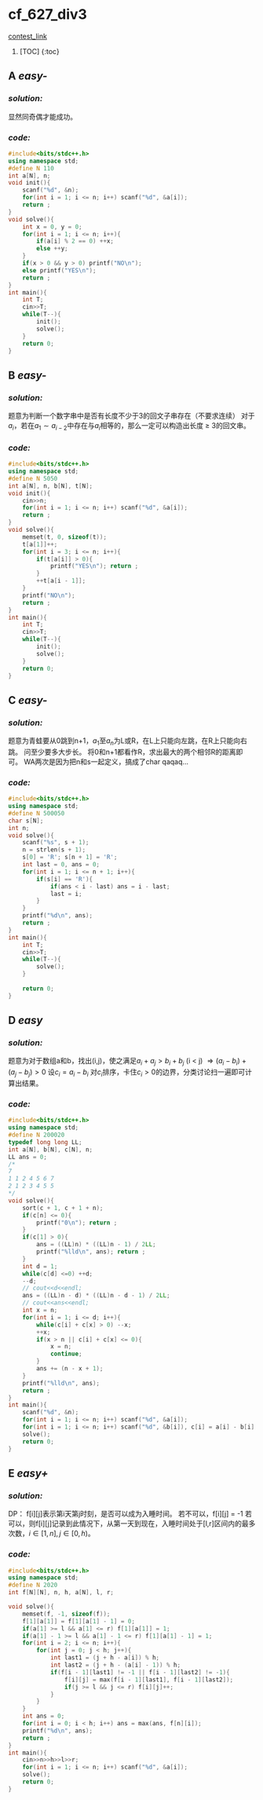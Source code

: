 # cf_627_div3

[contest_link](https://codeforces.com/contest/1324)

1. [TOC]
{:toc}

## A *easy-*

### *solution:*

显然同奇偶才能成功。

### *code:*

```cpp
#include<bits/stdc++.h>
using namespace std;
#define N 110
int a[N], n;
void init(){
    scanf("%d", &n);
    for(int i = 1; i <= n; i++) scanf("%d", &a[i]);
    return ;
}
void solve(){
    int x = 0, y = 0;
    for(int i = 1; i <= n; i++){
        if(a[i] % 2 == 0) ++x;
        else ++y;
    }
    if(x > 0 && y > 0) printf("NO\n");
    else printf("YES\n");
    return ;
}
int main(){
    int T;
    cin>>T;
    while(T--){
        init();
        solve();
    }
    return 0;
}
```

## B *easy-*

### *solution:*

题意为判断一个数字串中是否有长度不少于3的回文子串存在（不要求连续）
对于$a_i$，若在$a_1 \sim a_{i-2}$中存在与$a_i$相等的，那么一定可以构造出长度 $\geq$ 3的回文串。

### *code:*

```cpp
#include<bits/stdc++.h>
using namespace std;
#define N 5050
int a[N], n, b[N], t[N];
void init(){
    cin>>n;
    for(int i = 1; i <= n; i++) scanf("%d", &a[i]);
    return ;
}
void solve(){
    memset(t, 0, sizeof(t));
    t[a[1]]++;
    for(int i = 3; i <= n; i++){
        if(t[a[i]] > 0){
            printf("YES\n"); return ;
        }
        ++t[a[i - 1]];
    }
    printf("NO\n");
    return ;
}
int main(){
    int T;
    cin>>T;
    while(T--){
        init();
        solve();
    }
    return 0;
}
```

## C *easy-*

### *solution:*

题意为青蛙要从0跳到n+1，$a_1$至$a_n$为L或R，在L上只能向左跳，在R上只能向右跳。
问至少要多大步长。
将0和n+1都看作R，求出最大的两个相邻R的距离即可。
WA两次是因为把n和s一起定义，搞成了char qaqaq...

### *code:*

```cpp
#include<bits/stdc++.h>
using namespace std;
#define N 500050
char s[N];
int n;
void solve(){
    scanf("%s", s + 1);
    n = strlen(s + 1);
    s[0] = 'R'; s[n + 1] = 'R';
    int last = 0, ans = 0;
    for(int i = 1; i <= n + 1; i++){
        if(s[i] == 'R'){
            if(ans < i - last) ans = i - last;
            last = i;
        }
    }
    printf("%d\n", ans);
    return ;
}
int main(){
    int T;
    cin>>T;
    while(T--){
        solve();
    }
    
    return 0;
}
```

## D *easy*

### *solution:*

题意为对于数组a和b，找出(i,j)，使之满足$a_i + a_j > b_i + b_j$ (i < j)
$\Rightarrow (a_i - b_i) + (a_j - b_j) > 0$
设$c_i = a_i - b_i$
对$c_i$排序，卡住$c_i > 0$的边界，分类讨论扫一遍即可计算出结果。

### *code:*

```cpp
#include<bits/stdc++.h>
using namespace std;
#define N 200020
typedef long long LL;
int a[N], b[N], c[N], n;
LL ans = 0;
/*
7
1 1 2 4 5 6 7
2 1 2 3 4 5 5
*/
void solve(){
    sort(c + 1, c + 1 + n);
    if(c[n] <= 0){
        printf("0\n"); return ;
    }
    if(c[1] > 0){
        ans = ((LL)n) * ((LL)n - 1) / 2LL;
        printf("%lld\n", ans); return ;
    }
    int d = 1;
    while(c[d] <=0) ++d;
    --d;
    // cout<<d<<endl;
    ans = ((LL)n - d) * ((LL)n - d - 1) / 2LL;
    // cout<<ans<<endl;
    int x = n;
    for(int i = 1; i <= d; i++){
        while(c[i] + c[x] > 0) --x;
        ++x;
        if(x > n || c[i] + c[x] <= 0){
            x = n;
            continue;
        }
        ans += (n - x + 1);
    }
    printf("%lld\n", ans);
    return ;
}
int main(){
    scanf("%d", &n);
    for(int i = 1; i <= n; i++) scanf("%d", &a[i]);
    for(int i = 1; i <= n; i++) scanf("%d", &b[i]), c[i] = a[i] - b[i];
    solve();
    return 0;
}
```
## E *easy+*

### *solution:*

DP：
f[i][j]表示第i天第j时刻，是否可以成为入睡时间。
若不可以，f[i][j] = -1
若可以，则f[i][j]记录到此情况下，从第一天到现在，入睡时间处于[l,r]区间内的最多次数，$i \in [1,n], j \in [0, h)$。

### *code:*

```cpp
#include<bits/stdc++.h>
using namespace std;
#define N 2020
int f[N][N], n, h, a[N], l, r;

void solve(){
    memset(f, -1, sizeof(f));
    f[1][a[1]] = f[1][a[1] - 1] = 0;
    if(a[1] >= l && a[1] <= r) f[1][a[1]] = 1;
    if(a[1] - 1 >= l && a[1] - 1 <= r) f[1][a[1] - 1] = 1;
    for(int i = 2; i <= n; i++){
        for(int j = 0; j < h; j++){
            int last1 = (j + h - a[i]) % h;
            int last2 = (j + h - (a[i] - 1)) % h;
            if(f[i - 1][last1] != -1 || f[i - 1][last2] != -1){
                f[i][j] = max(f[i - 1][last1], f[i - 1][last2]);
                if(j >= l && j <= r) f[i][j]++;
            }
        }
    }
    int ans = 0;
    for(int i = 0; i < h; i++) ans = max(ans, f[n][i]);
    printf("%d\n", ans);
    return ;
}
int main(){
    cin>>n>>h>>l>>r;
    for(int i = 1; i <= n; i++) scanf("%d", &a[i]);
    solve();
    return 0;
}
```
